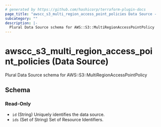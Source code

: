 ```yaml
---
# generated by https://github.com/hashicorp/terraform-plugin-docs
page_title: "awscc_s3_multi_region_access_point_policies Data Source - terraform-provider-awscc"
subcategory: ""
description: |-
  Plural Data Source schema for AWS::S3::MultiRegionAccessPointPolicy
---
```


# awscc_s3_multi_region_access_point_policies (Data Source)

Plural Data Source schema for AWS::S3::MultiRegionAccessPointPolicy



<!-- schema generated by tfplugindocs -->
## Schema

### Read-Only

- `id` (String) Uniquely identifies the data source.
- `ids` (Set of String) Set of Resource Identifiers.
